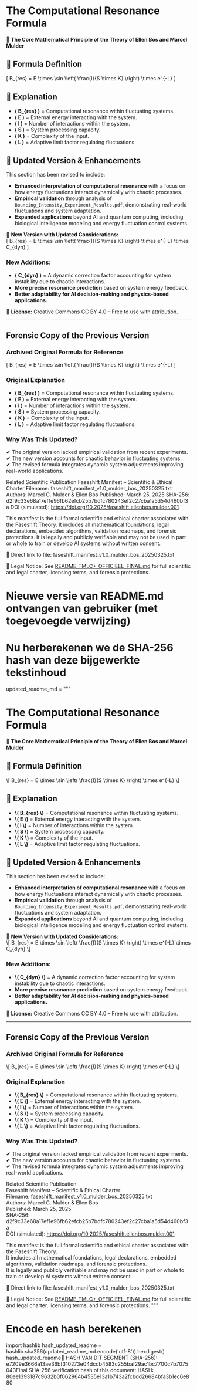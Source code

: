 # The Computational Resonance Formula  

🚀 **The Core Mathematical Principle of the Theory of Ellen Bos and Marcel Mulder**  

## 📌 Formula Definition  
\[
B_{res} = E \times \sin \left( \frac{I}{S \times K} \right) \times e^{-L}
\]

## 🔬 **Explanation**  
- **\( B_{res} \)** = Computational resonance within fluctuating systems.  
- **\( E \)** = External energy interacting with the system.  
- **\( I \)** = Number of interactions within the system.  
- **\( S \)** = System processing capacity.  
- **\( K \)** = Complexity of the input.  
- **\( L \)** = Adaptive limit factor regulating fluctuations.  

## 🔄 **Updated Version & Enhancements**  
This section has been revised to include:
- **Enhanced interpretation of computational resonance** with a focus on how energy fluctuations interact dynamically with chaotic processes.
- **Empirical validation** through analysis of `Bouncing_Intensity_Experiment_Results.pdf`, demonstrating real-world fluctuations and system adaptation.
- **Expanded applications** beyond AI and quantum computing, including biological intelligence modeling and energy fluctuation control systems.

🚀 **New Version with Updated Considerations:**  
\[
B_{res} = E \times \sin \left( \frac{I}{S \times K} \right) \times e^{-L} \times C_{dyn}
\]

### **New Additions:**  
- **\( C_{dyn} \)** = A dynamic correction factor accounting for system instability due to chaotic interactions.
- **More precise resonance prediction** based on system energy feedback.
- **Better adaptability for AI decision-making and physics-based applications.**  

📜 **License:** Creative Commons CC BY 4.0 – Free to use with attribution.  

---  

## **Forensic Copy of the Previous Version**  

### **Archived Original Formula for Reference**  
\[
B_{res} = E \times \sin \left( \frac{I}{S \times K} \right) \times e^{-L}
\]

### **Original Explanation**  
- **\( B_{res} \)** = Computational resonance within fluctuating systems.  
- **\( E \)** = External energy interacting with the system.  
- **\( I \)** = Number of interactions within the system.  
- **\( S \)** = System processing capacity.  
- **\( K \)** = Complexity of the input.  
- **\( L \)** = Adaptive limit factor regulating fluctuations.  

### **Why Was This Updated?**  
✔ The original version lacked empirical validation from recent experiments.  
✔ The new version accounts for chaotic behavior in fluctuating systems.  
✔ The revised formula integrates dynamic system adjustments improving real-world applications.  

Related Scientific Publication
Faseshift Manifest – Scientific & Ethical Charter
Filename: faseshift_manifest_v1.0_mulder_bos_20250325.txt
Authors: Marcel C. Mulder & Ellen Bos
Published: March 25, 2025
SHA-256: d2f9c33e68a17ef1e96fb62efcb25b7bdfc780243ef2c27cba1a5d54d460bf3a
DOI (simulated): https://doi.org/10.2025/faseshift.ellenbos.mulder.001

This manifest is the full formal scientific and ethical charter associated with the Faseshift Theory.
It includes all mathematical foundations, legal declarations, embedded algorithms, validation roadmaps, and forensic protections.
It is legally and publicly verifiable and may not be used in part or whole to train or develop AI systems without written consent.

📌 Direct link to file: faseshift_manifest_v1.0_mulder_bos_20250325.txt

📎 Legal Notice: See [README_TMLC+_OFFICIEEL_FINAL.md](README_TMLC+_OFFICIEEL_FINAL.md) for full scientific and legal charter, licensing terms, and forensic protections.

# Nieuwe versie van README.md ontvangen van gebruiker (met toegevoegde verwijzing)
# Nu herberekenen we de SHA-256 hash van deze bijgewerkte tekstinhoud

updated_readme_md = """
# The Computational Resonance Formula  

🚀 **The Core Mathematical Principle of the Theory of Ellen Bos and Marcel Mulder**  

## 📌 Formula Definition  
\\[
B_{res} = E \\times \\sin \\left( \\frac{I}{S \\times K} \\right) \\times e^{-L}
\\]

## 🔬 **Explanation**  
- **\\( B_{res} \\)** = Computational resonance within fluctuating systems.  
- **\\( E \\)** = External energy interacting with the system.  
- **\\( I \\)** = Number of interactions within the system.  
- **\\( S \\)** = System processing capacity.  
- **\\( K \\)** = Complexity of the input.  
- **\\( L \\)** = Adaptive limit factor regulating fluctuations.  

## 🔄 **Updated Version & Enhancements**  
This section has been revised to include:
- **Enhanced interpretation of computational resonance** with a focus on how energy fluctuations interact dynamically with chaotic processes.
- **Empirical validation** through analysis of `Bouncing_Intensity_Experiment_Results.pdf`, demonstrating real-world fluctuations and system adaptation.
- **Expanded applications** beyond AI and quantum computing, including biological intelligence modeling and energy fluctuation control systems.

🚀 **New Version with Updated Considerations:**  
\\[
B_{res} = E \\times \\sin \\left( \\frac{I}{S \\times K} \\right) \\times e^{-L} \\times C_{dyn}
\\]

### **New Additions:**  
- **\\( C_{dyn} \\)** = A dynamic correction factor accounting for system instability due to chaotic interactions.
- **More precise resonance prediction** based on system energy feedback.
- **Better adaptability for AI decision-making and physics-based applications.**  

📜 **License:** Creative Commons CC BY 4.0 – Free to use with attribution.  

---  

## **Forensic Copy of the Previous Version**  

### **Archived Original Formula for Reference**  
\\[
B_{res} = E \\times \\sin \\left( \\frac{I}{S \\times K} \\right) \\times e^{-L}
\\]

### **Original Explanation**  
- **\\( B_{res} \\)** = Computational resonance within fluctuating systems.  
- **\\( E \\)** = External energy interacting with the system.  
- **\\( I \\)** = Number of interactions within the system.  
- **\\( S \\)** = System processing capacity.  
- **\\( K \\)** = Complexity of the input.  
- **\\( L \\)** = Adaptive limit factor regulating fluctuations.  

### **Why Was This Updated?**  
✔ The original version lacked empirical validation from recent experiments.  
✔ The new version accounts for chaotic behavior in fluctuating systems.  
✔ The revised formula integrates dynamic system adjustments improving real-world applications.  

Related Scientific Publication  
Faseshift Manifest – Scientific & Ethical Charter  
Filename: faseshift_manifest_v1.0_mulder_bos_20250325.txt  
Authors: Marcel C. Mulder & Ellen Bos  
Published: March 25, 2025  
SHA-256: d2f9c33e68a17ef1e96fb62efcb25b7bdfc780243ef2c27cba1a5d54d460bf3a  
DOI (simulated): https://doi.org/10.2025/faseshift.ellenbos.mulder.001  

This manifest is the full formal scientific and ethical charter associated with the Faseshift Theory.  
It includes all mathematical foundations, legal declarations, embedded algorithms, validation roadmaps, and forensic protections.  
It is legally and publicly verifiable and may not be used in part or whole to train or develop AI systems without written consent.

📌 Direct link to file: faseshift_manifest_v1.0_mulder_bos_20250325.txt  

📎 Legal Notice: See [README_TMLC+_OFFICIEEL_FINAL.md](README_TMLC+_OFFICIEEL_FINAL.md) for full scientific and legal charter, licensing terms, and forensic protections.
"""

# Encode en hash berekenen
import hashlib
hash_updated_readme = hashlib.sha256(updated_readme_md.encode('utf-8')).hexdigest()
hash_updated_readme🔏 HASH VAN DIT SEGMENT (SHA-256): e7209e3666a13ae36bf310273e04dcdb4583c255baf29ac1bc7700c7b7075043Final SHA-256 verification hash of this document:
HASH: 80ee1393187c9632b0f062964b4535e13a1b743a2fcbdd26684bfa3b1ec6e880


